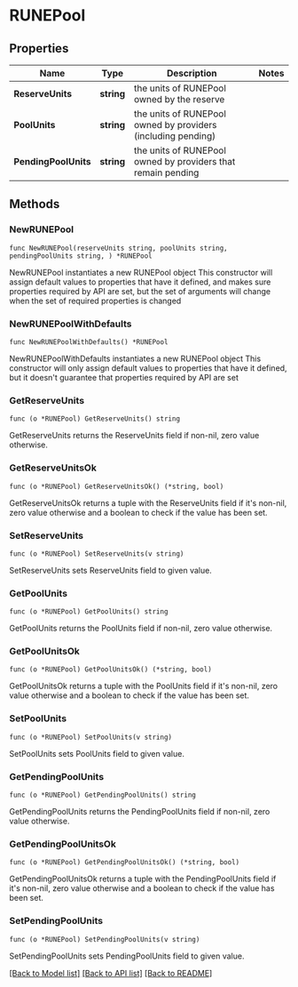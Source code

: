 # RUNEPool

## Properties

Name | Type | Description | Notes
------------ | ------------- | ------------- | -------------
**ReserveUnits** | **string** | the units of RUNEPool owned by the reserve | 
**PoolUnits** | **string** | the units of RUNEPool owned by providers (including pending) | 
**PendingPoolUnits** | **string** | the units of RUNEPool owned by providers that remain pending | 

## Methods

### NewRUNEPool

`func NewRUNEPool(reserveUnits string, poolUnits string, pendingPoolUnits string, ) *RUNEPool`

NewRUNEPool instantiates a new RUNEPool object
This constructor will assign default values to properties that have it defined,
and makes sure properties required by API are set, but the set of arguments
will change when the set of required properties is changed

### NewRUNEPoolWithDefaults

`func NewRUNEPoolWithDefaults() *RUNEPool`

NewRUNEPoolWithDefaults instantiates a new RUNEPool object
This constructor will only assign default values to properties that have it defined,
but it doesn't guarantee that properties required by API are set

### GetReserveUnits

`func (o *RUNEPool) GetReserveUnits() string`

GetReserveUnits returns the ReserveUnits field if non-nil, zero value otherwise.

### GetReserveUnitsOk

`func (o *RUNEPool) GetReserveUnitsOk() (*string, bool)`

GetReserveUnitsOk returns a tuple with the ReserveUnits field if it's non-nil, zero value otherwise
and a boolean to check if the value has been set.

### SetReserveUnits

`func (o *RUNEPool) SetReserveUnits(v string)`

SetReserveUnits sets ReserveUnits field to given value.


### GetPoolUnits

`func (o *RUNEPool) GetPoolUnits() string`

GetPoolUnits returns the PoolUnits field if non-nil, zero value otherwise.

### GetPoolUnitsOk

`func (o *RUNEPool) GetPoolUnitsOk() (*string, bool)`

GetPoolUnitsOk returns a tuple with the PoolUnits field if it's non-nil, zero value otherwise
and a boolean to check if the value has been set.

### SetPoolUnits

`func (o *RUNEPool) SetPoolUnits(v string)`

SetPoolUnits sets PoolUnits field to given value.


### GetPendingPoolUnits

`func (o *RUNEPool) GetPendingPoolUnits() string`

GetPendingPoolUnits returns the PendingPoolUnits field if non-nil, zero value otherwise.

### GetPendingPoolUnitsOk

`func (o *RUNEPool) GetPendingPoolUnitsOk() (*string, bool)`

GetPendingPoolUnitsOk returns a tuple with the PendingPoolUnits field if it's non-nil, zero value otherwise
and a boolean to check if the value has been set.

### SetPendingPoolUnits

`func (o *RUNEPool) SetPendingPoolUnits(v string)`

SetPendingPoolUnits sets PendingPoolUnits field to given value.



[[Back to Model list]](../README.md#documentation-for-models) [[Back to API list]](../README.md#documentation-for-api-endpoints) [[Back to README]](../README.md)


